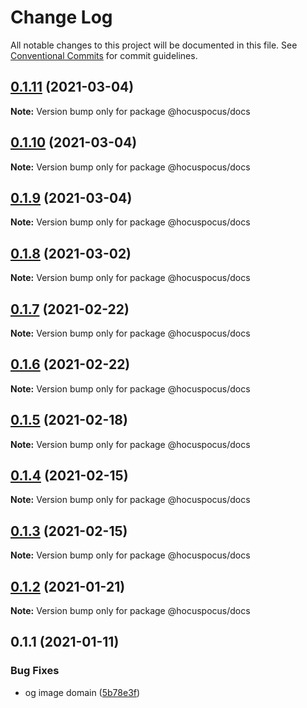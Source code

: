 # Change Log

All notable changes to this project will be documented in this file.
See [Conventional Commits](https://conventionalcommits.org) for commit guidelines.

## [0.1.11](https://github.com/ueberdosis/hocuspocus/compare/@hocuspocus/docs@0.1.10...@hocuspocus/docs@0.1.11) (2021-03-04)

**Note:** Version bump only for package @hocuspocus/docs





## [0.1.10](https://github.com/ueberdosis/hocuspocus/compare/@hocuspocus/docs@0.1.9...@hocuspocus/docs@0.1.10) (2021-03-04)

**Note:** Version bump only for package @hocuspocus/docs





## [0.1.9](https://github.com/ueberdosis/hocuspocus/compare/@hocuspocus/docs@0.1.8...@hocuspocus/docs@0.1.9) (2021-03-04)

**Note:** Version bump only for package @hocuspocus/docs





## [0.1.8](https://github.com/ueberdosis/hocuspocus/compare/@hocuspocus/docs@0.1.7...@hocuspocus/docs@0.1.8) (2021-03-02)

**Note:** Version bump only for package @hocuspocus/docs





## [0.1.7](https://github.com/ueberdosis/hocuspocus/compare/@hocuspocus/docs@0.1.6...@hocuspocus/docs@0.1.7) (2021-02-22)

**Note:** Version bump only for package @hocuspocus/docs





## [0.1.6](https://github.com/ueberdosis/hocuspocus/compare/@hocuspocus/docs@0.1.5...@hocuspocus/docs@0.1.6) (2021-02-22)

**Note:** Version bump only for package @hocuspocus/docs





## [0.1.5](https://github.com/ueberdosis/hocuspocus/compare/@hocuspocus/docs@0.1.4...@hocuspocus/docs@0.1.5) (2021-02-18)

**Note:** Version bump only for package @hocuspocus/docs





## [0.1.4](https://github.com/ueberdosis/hocuspocus/compare/@hocuspocus/docs@0.1.3...@hocuspocus/docs@0.1.4) (2021-02-15)

**Note:** Version bump only for package @hocuspocus/docs





## [0.1.3](https://github.com/ueberdosis/hocuspocus/compare/@hocuspocus/docs@0.1.2...@hocuspocus/docs@0.1.3) (2021-02-15)

**Note:** Version bump only for package @hocuspocus/docs





## [0.1.2](https://github.com/ueberdosis/hocuspocus/compare/@hocuspocus/docs@0.1.1...@hocuspocus/docs@0.1.2) (2021-01-21)

**Note:** Version bump only for package @hocuspocus/docs





## 0.1.1 (2021-01-11)


### Bug Fixes

* og image domain ([5b78e3f](https://github.com/ueberdosis/hocuspocus/commit/5b78e3fa98bfc40dc109a1239297434a1af143d1))
